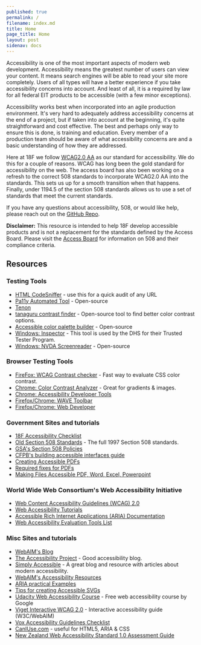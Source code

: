 ```yaml
---
published: true
permalink: /
filename: index.md
title: Home
page_title: Home
layout: post
sidenav: docs
---
```


Accessibility is one of the most important aspects of modern web development. Accessibility means the greatest number of users can view your content. It means search engines will be able to read your site more completely. Users of all types will have a better experience if you take accessibility concerns into account. And least of all, it is a required by law for all federal EIT products to be accessible (with a few minor exceptions).

Accessibility works best when incorporated into an agile production environment. It's very hard to adequately address accessibility concerns at the end of a project, but if taken into account at the beginning, it's quite straightforward and cost effective. The best and perhaps only way to ensure this is done, is training and education. Every member of a production team should be aware of what accessibility concerns are and a basic understanding of how they are addressed.

Here at 18F we follow [WCAG2.0 AA](https://www.w3.org/TR/WCAG20/) as our standard for accessibility. We do this for a couple of reasons. WCAG has long been the gold standard for accessibility on the web. The access board has also been working on a refresh to the correct 508 standards to incorporate WCAG2.0 AA into the standards. This sets us up for a smooth transition when that happens. Finally, under 1194.5 of the section 508 standards allows us to use a set of standards that meet the current standards.

If you have any questions about accessibility, 508, or would like help, please reach out on the [GitHub Repo](https://github.com/18F/accessibility).

__Disclaimer:__ This resource is intended to help 18F develop accessible products and is not a replacement for the standards defined by the Access Board. Please visit the [Access Board](http://www.access-board.gov/guidelines-and-standards/communications-and-it/about-the-section-508-standards/section-508-standards) for information on 508 and their compliance criteria.

## Resources

### Testing Tools

* [HTML CodeSniffer](http://squizlabs.github.io/HTML_CodeSniffer/) - use this for a quick audit of any URL
* [Pa11y Automated Tool](http://pa11y.org/) - Open-source
* [Tenon](https://tenon.io/)
* [tanaguru contrast finder](http://contrast-finder.tanaguru.com/) - Open-source tool to find better color contrast options.
* [Accessible color palette builder](https://toolness.github.io/accessible-color-matrix/) - Open-source
* [Windows: Inspector](https://msdn.microsoft.com/en-us/library/windows/desktop/dd318521%28v=vs.85%29.aspx) - This tool is used by the DHS for their Trusted Tester Program.
* [Windows: NVDA Screenreader](https://www.nvaccess.org/) - Open-source

### Browser Testing Tools
* [FireFox: WCAG Contrast checker](https://addons.mozilla.org/EN-US/firefox/addon/wcag-contrast-checker/) - Fast way to evaluate CSS color contrast.
* [Chrome:  Color Contrast Analyzer](https://chrome.google.com/webstore/detail/color-contrast-analyzer/dagdlcijhfbmgkjokkjicnnfimlebcll?hl=en) - Great for gradients & images.
* [Chrome: Accessibility Developer Tools](https://chrome.google.com/webstore/detail/accessibility-developer-t/fpkknkljclfencbdbgkenhalefipecmb?hl=en)
* [Firefox/Chrome: WAVE Toolbar](http://wave.webaim.org/extension/)
* [Firefox/Chrome: Web Developer](https://chrispederick.com/work/web-developer/)

### Government Sites and tutorials
* [18F Accessibility Checklist](./checklist/)
* [Old Section 508 Standards](http://www.access-board.gov/guidelines-and-standards/communications-and-it/about-the-section-508-standards/section-508-standards) - The full 1997 Section 508 standards.
* [GSA's Section 508 Policies](http://www.gsa.gov/portal/content/105254)
* [CFPB's building accessible interfaces guide](http://cfpb.github.io/design-manual/best-practices/accessibility-best-practices)
* [Creating Accessible PDFs](http://www.section508.va.gov/support/tutorials/pdf/index.asp)
* [Required fixes for PDFs](http://www.hhs.gov/web/section-508/making-files-accessible/pdf-required/index.html)
* [Making Files Accessible PDF, Word, Excel, Powerpoint](http://www.hhs.gov/web/section-508/making-files-accessible/index.html)

### World Wide Web Consortium's Web Accessibility Initiative
* [Web Content Accessibility Guidelines (WCAG) 2.0](https://www.w3.org/TR/WCAG20/)
* [Web Accessibility Tutorials](http://www.w3.org/WAI/tutorials/)
* [Accessible Rich Internet Applications (ARIA) Documentation](http://www.w3.org/html/wg/drafts/html/master/dom.html#wai-aria) 
* [Web Accessibility Evaluation Tools List](https://www.w3.org/WAI/ER/tools/)

### Misc Sites and tutorials
* [WebAIM's Blog](http://webaim.org/blog/)
* [The Accessibility Project](http://a11yproject.com/) - Good accessibility blog.
* [Simply Accessible](http://simplyaccessible.com/archives/) - A great blog and resource with articles about modern accessibility.
* [WebAIM's Accessibility Resources](http://webaim.org/resources/)
* [ARIA practical Examples](http://heydonworks.com/practical_aria_examples/)
* [Tips for creating Accessible SVGs](http://www.sitepoint.com/tips-accessible-svg/)
* [Udacity Web Accessibility Course](https://www.udacity.com/course/web-accessibility--ud891) - Free web accessibility course by Google
* [Viget Interactive WCAG 2.0](http://code.viget.com/interactive-wcag/#responsibility=&level=aa) - Interactive accessibility guide (W3C/WebAIM)
* [Vox Accessibility Guidelines Checklist](http://accessibility.voxmedia.com/)
* [CanIUse.com](http://caniuse.com/) - useful for HTML5, ARIA & CSS 
* [New Zealand Web Accessibility Standard 1.0 Assessment Guide](http://govtnz.github.io/web-standards/guidance/assessment-guides/web-a11y-standard-assessment-guide.html)
